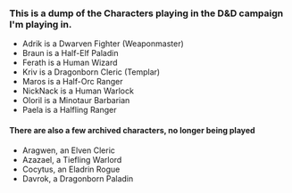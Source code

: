 ### This is a dump of the Characters playing in the D&D campaign I'm playing in.

* Adrik is a Dwarven Fighter (Weaponmaster)
* Braun is a Half-Elf Paladin
* Ferath is a Human Wizard
* Kriv is a Dragonborn Cleric (Templar)
* Maros is a Half-Orc Ranger
* NickNack is a Human Warlock
* Oloril is a Minotaur Barbarian
* Paela is a Halfling Ranger

#### There are also a few archived characters, no longer being played

* Aragwen, an Elven Cleric
* Azazael, a Tiefling Warlord
* Cocytus, an Eladrin Rogue
* Davrok, a Dragonborn Paladin
